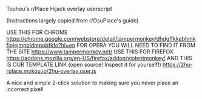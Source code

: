 Touhou's r/Place Hijack overlay userscript

(Instructions largely copied from r/OsuPlace's guide)

USE THIS FOR CHROME
https://chrome.google.com/webstore/detail/tampermonkey/dhdgffkkebhmkfjojejmpbldmpobfkfo?hl=en
FOR OPERA YOU WILL NEED TO FIND IT FROM THE SITE
https://www.tampermonkey.net/
USE THIS FOR FIREFOX
https://addons.mozilla.org/en-US/firefox/addon/violentmonkey/
AND THIS IS OUR TEMPLATE LINK (open source! Inspect it for yourself!)
https://2hu-rplace.mokou.io/2hu-overlay.user.js

A nice and simple 2-click solution to making sure you never place an incorrect pixel!
